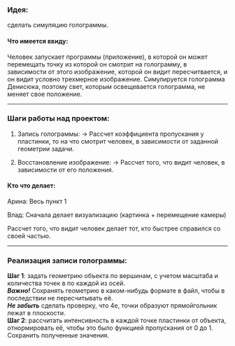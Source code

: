 ### Идея: 
сделать симуляцию голограммы.
#### Что имеется ввиду:
Человек запускает программы (приложение), в которой он может перемещать точку из которой он смотрит на голограмму, в зависимости от этого изображение, которой он видит пересчитвается, и он видит условно трехмерное изображение. Симулируется голограмма Денисюка, поэтому свет, которым освещевается голограмма, не меняет свое положение. 

---

### Шаги работы над проектом:
1. Запись голограммы:
    -> Рассчет коэффициента пропускания у пластинки, то на что смотрит человек, в зависимости от заданной геометрии задачи.

2. Восстановление изображение:
    -> Рассчет того, что видит человек, в зависимости от его положения.

#### Кто что делает:

Арина:
Весь пункт 1

Влад:
Сначала делает визуализацию (картинка + перемещение камеры)

Рассчет того, что видит человек делает тот, кто быстрее справился со своей частью.

---

### Реализация записи голограммы:
**Шаг 1**: задать геометрию объекта по вершинам, с учетом масштаба и количества точек в по каждой из осей. \
***Важно!*** Сохранять геометрию в каком-нибудь формате в файл, чтобы в последствии не пересчитывать её.\
***Не забыть*** сделать проверку, что 4е, точки образуют прямойгольник лежат в плоскости. \
**Шаг 2**: рассчитать интенсивность в каждой точке пластинки от объекта, отнормировать её, чтобы это было функцией пропускания от 0 до 1. Сохранить полученные значения. 